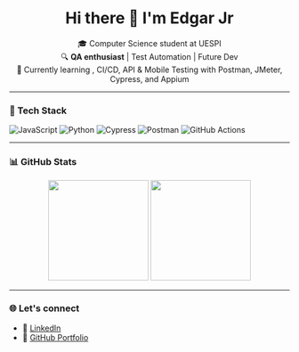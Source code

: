 <h1 align="center">Hi there 👋 I'm Edgar Jr</h1>

<p align="center">
  🎓 Computer Science student at UESPI<br>
  🔍 <strong>QA enthusiast</strong> | Test Automation | Future Dev<br>
  🚀 Currently learning , CI/CD, API & Mobile Testing with Postman, JMeter, Cypress, and Appium
</p>

---

### 🧰 Tech Stack

![JavaScript](https://img.shields.io/badge/-JavaScript-181717?style=flat&logo=javascript)
![Python](https://img.shields.io/badge/-Python-181717?style=flat&logo=python)
![Cypress](https://img.shields.io/badge/-Cypress-181717?style=flat&logo=cypress)
![Postman](https://img.shields.io/badge/-Postman-181717?style=flat&logo=postman)
![GitHub Actions](https://img.shields.io/badge/-GitHub%20Actions-181717?style=flat&logo=github-actions)

---

### 📊 GitHub Stats

<div align="center">
  <img height="180em" src="https://github-readme-stats.vercel.app/api?username=Edg4rjr1&show_icons=true&theme=tokyonight&count_private=true"/>
  <img height="180em" src="https://github-readme-stats.vercel.app/api/top-langs/?username=Edg4rjr1&layout=compact&theme=tokyonight"/>
</div>

---

### 🌐 Let's connect

- 💼 [LinkedIn](https://www.linkedin.com/in/edgar-junior-222337251)
- 📂 [GitHub Portfolio](https://github.com/Edg4rjr1)
